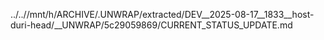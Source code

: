 ../..//mnt/h/ARCHIVE/.UNWRAP/extracted/DEV__2025-08-17__1833__host-duri-head/__UNWRAP/5c29059869/CURRENT_STATUS_UPDATE.md